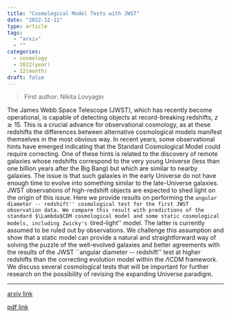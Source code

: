 ```yaml
---
title: "Cosmological Model Tests with JWST"
date: "2022-12-11"
type: article
tags:
  - "arxiv"
  - ""
categories:
  - cosmology
  - 2022(year)
  - 12(month)
draft: false
---
```


> First author: Nikita Lovyagin

 The James Webb Space Telescope (JWST), which has recently become operational,
is capable of detecting objects at record-breaking redshifts, $z \gtrsim 15$.
This is a crucial advance for observational cosmology, as at these redshifts
the differences between alternative cosmological models manifest themselves in
the most obvious way. In recent years, some observational hints have emerged
indicating that the Standard Cosmological Model could require correcting. One
of these hints is related to the discovery of remote galaxies whose redshifts
correspond to the very young Universe (less than one billion years after the
Big Bang) but which are similar to nearby galaxies. The issue is that such
galaxies in the early Universe do not have enough time to evolve into something
similar to the late-Universe galaxies. JWST observations of high-redshift
objects are expected to shed light on the origin of this issue. Here we provide
results on performing the ``angular diameter -- redshift'' cosmological test
for the first JWST observation data. We compare this result with predictions of
the standard $\Lambda$CDM cosmological model and some static cosmological
models, including Zwicky's ``tired-light'' model. The latter is currently
assumed to be ruled out by observations. We challenge this assumption and show
that a static model can provide a natural and straightforward way of solving
the puzzle of the well-evolved galaxies and better agreements with the results
of the JWST ``angular diameter -- redshift'' test at higher redshifts than the
correcting evolution model within the $\Lambda$CDM framework. We discuss
several cosmological tests that will be important for further research on the
possibility of revising the expanding Universe paradigm.

---
[arxiv link](http://arxiv.org/abs/2212.06575v1)

[pdf link](http://arxiv.org/pdf/2212.06575v1)